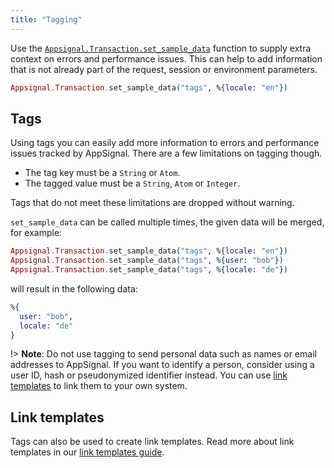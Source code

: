 ```yaml
---
title: "Tagging"
---
```


Use the [`Appsignal.Transaction.set_sample_data`](https://hexdocs.pm/appsignal/Appsignal.Transaction.html#set_sample_data/2) function to supply extra context on errors and
performance issues. This can help to add information that is not already part of
the request, session or environment parameters.

```elixir
Appsignal.Transaction.set_sample_data("tags", %{locale: "en"})
```

## Tags

Using tags you can easily add more information to errors and performance issues
tracked by AppSignal. There are a few limitations on tagging though.

- The tag key must be a `String` or `Atom`.
- The tagged value must be a `String`, `Atom` or `Integer`.

Tags that do not meet these limitations are dropped without warning.

`set_sample_data` can be called multiple times, the given data will be merged, for example:

```elixir
Appsignal.Transaction.set_sample_data("tags", %{locale: "en"})
Appsignal.Transaction.set_sample_data("tags", %{user: "bob"})
Appsignal.Transaction.set_sample_data("tags", %{locale: "de"})
```
will result in the following data:

```elixir
%{
  user: "bob",
  locale: "de"
}
```

!> **Note**: Do not use tagging to send personal data such as names or email
   addresses to AppSignal. If you want to identify a person, consider using a
   user ID, hash or pseudonymized identifier instead. You can use
   [link templates](/application/link-templates.html) to link them to your own
   system.

## Link templates

Tags can also be used to create link templates. Read more about link templates
in our [link templates guide](/application/link-templates.html).
